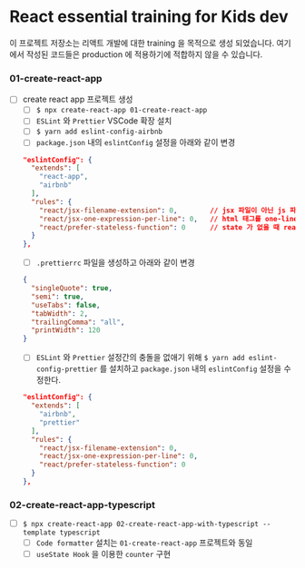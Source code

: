 # React essential training for Kids dev

이 프로젝트 저장소는 리액트 개발에 대한 training 을 목적으로 생성 되었습니다. 여기에서 작성된 코드들은 production 에 적용하기에 적합하지 않을 수 있습니다.

### 01-create-react-app

- [ ] create react app 프로젝트 생성
  - [ ] `$ npx create-react-app 01-create-react-app`
  - [ ] `ESLint` 와 `Prettier` VSCode 확장 설치
  - [ ] `$ yarn add eslint-config-airbnb`
  - [ ] `package.json` 내의 `eslintConfig` 설정을 아래와 같이 변경
  ```json
  "eslintConfig": {
    "extends": [
      "react-app",
      "airbnb"
    ],
    "rules": {
      "react/jsx-filename-extension": 0,        // jsx 파일이 아닌 js 파일에서 작업이 가능
      "react/jsx-one-expression-per-line": 0,   // html 태그를 one-line 에서 작성해야 하는 규칙을 없앰
      "react/prefer-stateless-function": 0      // state 가 없을 때 react.component 를 사용해야 하는 규칙 없앰
    }
  },
  ```
  - [ ] `.prettierrc` 파일을 생성하고 아래와 같이 변경
  ```json
  {
    "singleQuote": true,
    "semi": true,
    "useTabs": false,
    "tabWidth": 2,
    "trailingComma": "all",
    "printWidth": 120
  }
  ```
  - [ ] `ESLint` 와 `Prettier` 설정간의 충돌을 없애기 위해 `$ yarn add eslint-config-prettier` 를 설치하고 `package.json` 내의 `eslintConfig` 설정을 수정한다.
  ```json
  "eslintConfig": {
    "extends": [
      "airbnb",
      "prettier"
    ],
    "rules": {
      "react/jsx-filename-extension": 0,
      "react/jsx-one-expression-per-line": 0,
      "react/prefer-stateless-function": 0
    }
  },
  ```

### 02-create-react-app-typescript

- [ ] `$ npx create-react-app 02-create-react-app-with-typescript --template typescript`
  - [ ] `Code formatter` 설치는 `01-create-react-app` 프로젝트와 동일
  - [ ] `useState Hook` 을 이용한 `counter` 구현
